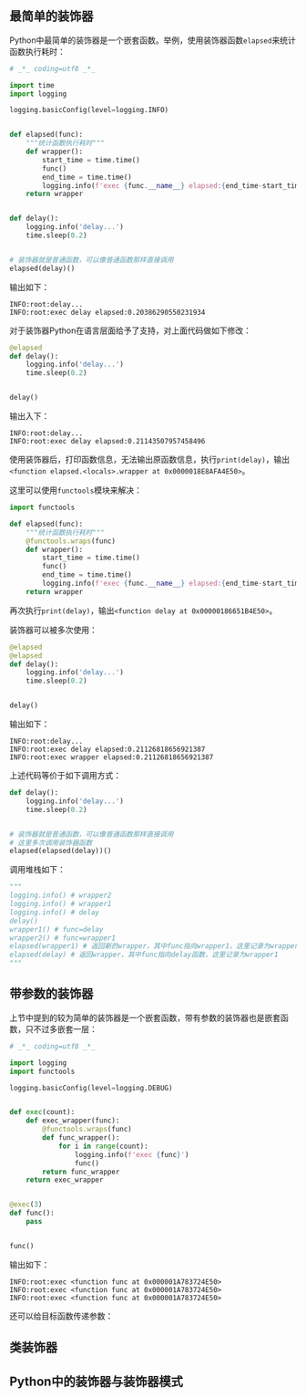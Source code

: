 ## 最简单的装饰器

Python中最简单的装饰器是一个嵌套函数。举例，使用装饰器函数`elapsed`来统计函数执行耗时：

```python
# _*_ coding=utf8 _*_

import time
import logging

logging.basicConfig(level=logging.INFO)


def elapsed(func):
    """统计函数执行耗时"""
    def wrapper():
        start_time = time.time()
        func()
        end_time = time.time()
        logging.info(f'exec {func.__name__} elapsed:{end_time-start_time}')
    return wrapper


def delay():
    logging.info('delay...')
    time.sleep(0.2)


# 装饰器就是普通函数，可以像普通函数那样直接调用
elapsed(delay)()

```

输出如下：

```shell
INFO:root:delay...
INFO:root:exec delay elapsed:0.20386290550231934
```

对于装饰器Python在语言层面给予了支持，对上面代码做如下修改：

```python
@elapsed
def delay():
    logging.info('delay...')
    time.sleep(0.2)


delay()

```

输出入下：

```shell
INFO:root:delay...
INFO:root:exec delay elapsed:0.21143507957458496
```

使用装饰器后，打印函数信息，无法输出原函数信息，执行`print(delay)`，输出`<function elapsed.<locals>.wrapper at 0x0000018E8AFA4E50>`。

这里可以使用`functools`模块来解决：

```python
import functools

def elapsed(func):
    """统计函数执行耗时"""
    @functools.wraps(func)
    def wrapper():
        start_time = time.time()
        func()
        end_time = time.time()
        logging.info(f'exec {func.__name__} elapsed:{end_time-start_time}')
    return wrapper

```

再次执行`print(delay)`，输出`<function delay at 0x00000186651B4E50>`。

装饰器可以被多次使用：

```python
@elapsed
@elapsed
def delay():
    logging.info('delay...')
    time.sleep(0.2)


delay()

```

输出如下：

```shell
INFO:root:delay...
INFO:root:exec delay elapsed:0.21126818656921387
INFO:root:exec wrapper elapsed:0.21126818656921387
```

上述代码等价于如下调用方式：

```python
def delay():
    logging.info('delay...')
    time.sleep(0.2)


# 装饰器就是普通函数，可以像普通函数那样直接调用
# 这里多次调用装饰器函数
elapsed(elapsed(delay))()

```

调用堆栈如下：

```python
"""
logging.info() # wrapper2
logging.info() # wrapper1
logging.info() # delay
delay()
wrapper1() # func=delay
wrapper2() # func=wrapper1
elapsed(wrapper1) # 返回新的wrapper，其中func指向wrapper1，这里记录为wrapper2
elapsed(delay) # 返回wrapper，其中func指向delay函数，这里记录为wrapper1
"""
```



## 带参数的装饰器

上节中提到的较为简单的装饰器是一个嵌套函数，带有参数的装饰器也是嵌套函数，只不过多嵌套一层：

```python
# _*_ coding=utf8 _*_

import logging
import functools

logging.basicConfig(level=logging.DEBUG)


def exec(count):
    def exec_wrapper(func):
        @functools.wraps(func)
        def func_wrapper():
            for i in range(count):
                logging.info(f'exec {func}')
                func()
        return func_wrapper
    return exec_wrapper


@exec(3)
def func():
    pass


func()

```

输出如下：

```shell
INFO:root:exec <function func at 0x000001A783724E50>
INFO:root:exec <function func at 0x000001A783724E50>
INFO:root:exec <function func at 0x000001A783724E50>
```



还可以给目标函数传递参数：



## 类装饰器



## Python中的装饰器与装饰器模式

